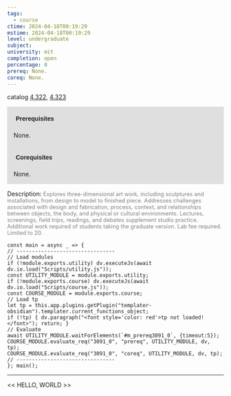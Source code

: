 ```yaml
---
tags:
  - course
ctime: 2024-04-18T00:19:29
mstime: 2024-04-18T00:19:29
level: undergraduate
subject: 
university: mit
completion: open
percentage: 0
prereq: None.
coreq: None.
---
```


catalog [4.322](http://student.mit.edu/catalog/m4c.html#4.322), [4.323](http://student.mit.edu/catalog/m4c.html#4.323)

<span style="display: block; padding: 15px; background-color: rgb(100, 100, 100, 0.2);"><font id="m_prereq3091_0" style="display: block; font-family: Arial, sans-serif; font-weight: bold; padding: 5px">Prerequisites</font><br><span id="prereq3091_0">None.</span></span>
<span style="display: block; padding: 15px; background-color: rgb(100, 100, 100, 0.2);"><font id="m_coreq3091_0" style="display: block; font-family: Arial, sans-serif; font-weight: bold; padding: 5px">Corequisites</font><br><span id="coreq3091_0">None.</span></span>

<font style="">Description:</font>
<font style="color: grey; font-size: 0.8rem;">Explores three-dimensional art work, including sculptures and installations, from design to model to finished piece. Addresses challenges associated with design and fabrication, process, context, and relationships between objects, the body, and physical or cultural environments. Lectures, screenings, field trips, readings, and debates supplement studio practice. Additional work required of students taking the graduate version. Lab fee required. Limited to 20.</font>

```dataviewjs
const main = async _ => {
// --------------------------------
// Load modules
if (!module.exports.utility) dv.executeJs(await dv.io.load("Scripts/utility.js"));
const UTILITY_MODULE = module.exports.utility;
if (!module.exports.course) dv.executeJs(await dv.io.load("Scripts/course.js"));
const COURSE_MODULE = module.exports.course;
// Load tp
let tp = this.app.plugins.getPlugin("templater-obsidian").templater.current_functions_object;
if (!tp) { dv.paragraph("<font style='color: red'>tp not loaded!</font>"); return; }
// Evaluate
await UTILITY_MODULE.waitForElements(`#m_prereq3091_0`, {timeout:5});
COURSE_MODULE.evaluate_req("3091_0", "prereq", UTILITY_MODULE, dv, tp);
COURSE_MODULE.evaluate_req("3091_0", "coreq", UTILITY_MODULE, dv, tp);
// --------------------------------
}; main();
```

---

<< HELLO, WORLD >>
